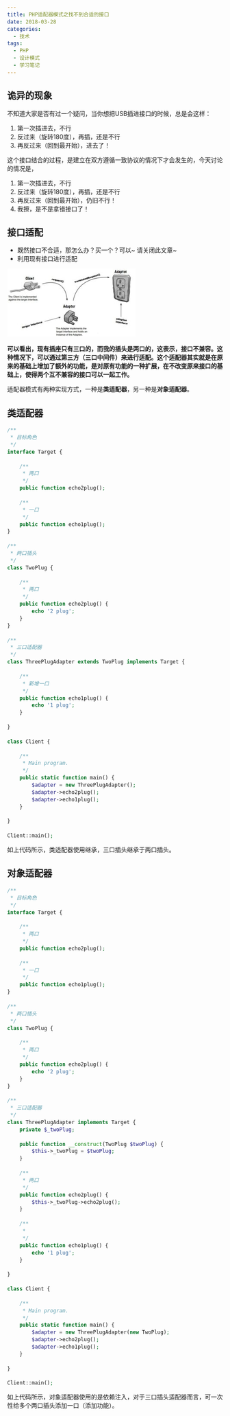 ```yaml
---
title: PHP适配器模式之找不到合适的接口
date: 2018-03-28
categories:
  - 技术
tags: 
  - PHP 
  - 设计模式
  - 学习笔记
---
```


## 诡异的现象

不知道大家是否有过一个疑问，当你想把USB插进接口的时候，总是会这样：

1. 第一次插进去，不行
2. 反过来（旋转180度），再插，还是不行
3. 再反过来（回到最开始），进去了！

这个接口结合的过程，是建立在双方遵循一致协议的情况下才会发生的，今天讨论的情况是，

1. 第一次插进去，不行
2. 反过来（旋转180度），再插，还是不行
3. 再反过来（回到最开始），仍旧不行！
4. 我擦，是不是拿错接口了！

## 接口适配

- 既然接口不合适，那怎么办？买一个？可以~ 请关闭此文章~
- 利用现有接口进行适配

![](/images/adapter-300x159.jpg)


**可以看出，现有插座只有三口的，而我的插头是两口的，这表示，接口不兼容。这种情况下，可以通过第三方（三口中间件）来进行适配。这个适配器其实就是在原来的基础上增加了额外的功能，是对原有功能的一种扩展，在不改变原来接口的基础上，使得两个互不兼容的接口可以一起工作。**

适配器模式有两种实现方式，一种是**类适配器**，另一种是**对象适配器**。

## 类适配器

```php
/**
 * 目标角色
 */
interface Target {

    /**
     * 两口
     */
    public function echo2plug();

    /**
     * 一口
     */
    public function echo1plug();
}

/**
 * 两口插头
 */
class TwoPlug {

    /**
     * 两口
     */
    public function echo2plug() {
        echo '2 plug';
    }
}

/**
 * 三口适配器
 */
class ThreePlugAdapter extends TwoPlug implements Target {

    /**
     * 新增一口
     */
    public function echo1plug() {
        echo '1 plug';
    }

}

class Client {

    /**
     * Main program.
     */
    public static function main() {
        $adapter = new ThreePlugAdapter();
        $adapter->echo2plug();
        $adapter->echo1plug();
    }

}

Client::main();
```

如上代码所示，类适配器使用继承，三口插头继承于两口插头。

##  对象适配器

```php
/**
 * 目标角色
 */
interface Target {

    /**
     * 两口
     */
    public function echo2plug();

    /**
     * 一口
     */
    public function echo1plug();
}

/**
 * 两口插头
 */
class TwoPlug {

    /**
     * 两口
     */
    public function echo2plug() {
        echo '2 plug';
    }
}

/**
 * 三口适配器
 */
class ThreePlugAdapter implements Target {
    private $_twoPlug;

    public function __construct(TwoPlug $twoPlug) {
        $this->_twoPlug = $twoPlug;
    }

    /**
     * 两口
     */
    public function echo2plug() {
        $this->_twoPlug->echo2plug();
    }

    /**
     *
     */
    public function echo1plug() {
        echo '1 plug';
    }

}

class Client {

    /**
     * Main program.
     */
    public static function main() {
        $adapter = new ThreePlugAdapter(new TwoPlug);
        $adapter->echo2plug();
        $adapter->echo1plug();
    }

}

Client::main();

```

如上代码所示，对象适配器使用的是依赖注入，对于三口插头适配器而言，可一次性给多个两口插头添加一口（添加功能）。